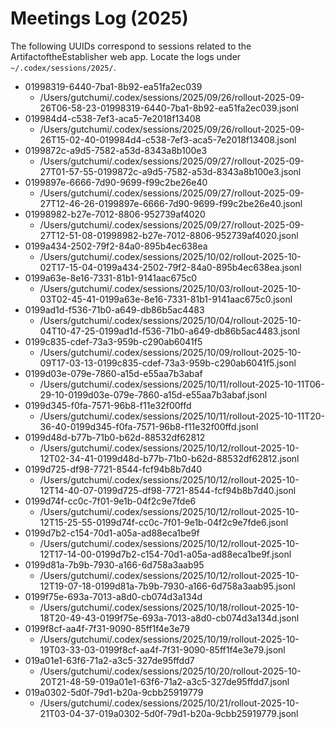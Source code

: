 # Meetings Log (2025)

The following UUIDs correspond to sessions related to the ArtifactoftheEstablisher web app. Locate the logs under `~/.codex/sessions/2025/`.

- 01998319-6440-7ba1-8b92-ea51fa2ec039
  - /Users/gutchumi/.codex/sessions/2025/09/26/rollout-2025-09-26T06-58-23-01998319-6440-7ba1-8b92-ea51fa2ec039.jsonl
- 019984d4-c538-7ef3-aca5-7e2018f13408
  - /Users/gutchumi/.codex/sessions/2025/09/26/rollout-2025-09-26T15-02-40-019984d4-c538-7ef3-aca5-7e2018f13408.jsonl
- 0199872c-a9d5-7582-a53d-8343a8b100e3
  - /Users/gutchumi/.codex/sessions/2025/09/27/rollout-2025-09-27T01-57-55-0199872c-a9d5-7582-a53d-8343a8b100e3.jsonl
- 0199897e-6666-7d90-9699-f99c2be26e40
  - /Users/gutchumi/.codex/sessions/2025/09/27/rollout-2025-09-27T12-46-26-0199897e-6666-7d90-9699-f99c2be26e40.jsonl
- 01998982-b27e-7012-8806-952739af4020
  - /Users/gutchumi/.codex/sessions/2025/09/27/rollout-2025-09-27T12-51-08-01998982-b27e-7012-8806-952739af4020.jsonl
- 0199a434-2502-79f2-84a0-895b4ec638ea
  - /Users/gutchumi/.codex/sessions/2025/10/02/rollout-2025-10-02T17-15-04-0199a434-2502-79f2-84a0-895b4ec638ea.jsonl
- 0199a63e-8e16-7331-81b1-9141aac675c0
  - /Users/gutchumi/.codex/sessions/2025/10/03/rollout-2025-10-03T02-45-41-0199a63e-8e16-7331-81b1-9141aac675c0.jsonl
- 0199ad1d-f536-71b0-a649-db86b5ac4483
  - /Users/gutchumi/.codex/sessions/2025/10/04/rollout-2025-10-04T10-47-25-0199ad1d-f536-71b0-a649-db86b5ac4483.jsonl
- 0199c835-cdef-73a3-959b-c290ab6041f5
  - /Users/gutchumi/.codex/sessions/2025/10/09/rollout-2025-10-09T17-03-13-0199c835-cdef-73a3-959b-c290ab6041f5.jsonl
- 0199d03e-079e-7860-a15d-e55aa7b3abaf
  - /Users/gutchumi/.codex/sessions/2025/10/11/rollout-2025-10-11T06-29-10-0199d03e-079e-7860-a15d-e55aa7b3abaf.jsonl
- 0199d345-f0fa-7571-96b8-f11e32f00ffd
  - /Users/gutchumi/.codex/sessions/2025/10/11/rollout-2025-10-11T20-36-40-0199d345-f0fa-7571-96b8-f11e32f00ffd.jsonl
- 0199d48d-b77b-71b0-b62d-88532df62812
  - /Users/gutchumi/.codex/sessions/2025/10/12/rollout-2025-10-12T02-34-41-0199d48d-b77b-71b0-b62d-88532df62812.jsonl
- 0199d725-df98-7721-8544-fcf94b8b7d40
  - /Users/gutchumi/.codex/sessions/2025/10/12/rollout-2025-10-12T14-40-07-0199d725-df98-7721-8544-fcf94b8b7d40.jsonl
- 0199d74f-cc0c-7f01-9e1b-04f2c9e7fde6
  - /Users/gutchumi/.codex/sessions/2025/10/12/rollout-2025-10-12T15-25-55-0199d74f-cc0c-7f01-9e1b-04f2c9e7fde6.jsonl
- 0199d7b2-c154-70d1-a05a-ad88eca1be9f
  - /Users/gutchumi/.codex/sessions/2025/10/12/rollout-2025-10-12T17-14-00-0199d7b2-c154-70d1-a05a-ad88eca1be9f.jsonl
- 0199d81a-7b9b-7930-a166-6d758a3aab95
  - /Users/gutchumi/.codex/sessions/2025/10/12/rollout-2025-10-12T19-07-18-0199d81a-7b9b-7930-a166-6d758a3aab95.jsonl
- 0199f75e-693a-7013-a8d0-cb074d3a134d
  - /Users/gutchumi/.codex/sessions/2025/10/18/rollout-2025-10-18T20-49-43-0199f75e-693a-7013-a8d0-cb074d3a134d.jsonl
- 0199f8cf-aa4f-7f31-9090-85ff1f4e3e79
  - /Users/gutchumi/.codex/sessions/2025/10/19/rollout-2025-10-19T03-33-03-0199f8cf-aa4f-7f31-9090-85ff1f4e3e79.jsonl
- 019a01e1-63f6-71a2-a3c5-327de95ffdd7
  - /Users/gutchumi/.codex/sessions/2025/10/20/rollout-2025-10-20T21-48-59-019a01e1-63f6-71a2-a3c5-327de95ffdd7.jsonl
- 019a0302-5d0f-79d1-b20a-9cbb25919779
  - /Users/gutchumi/.codex/sessions/2025/10/21/rollout-2025-10-21T03-04-37-019a0302-5d0f-79d1-b20a-9cbb25919779.jsonl
